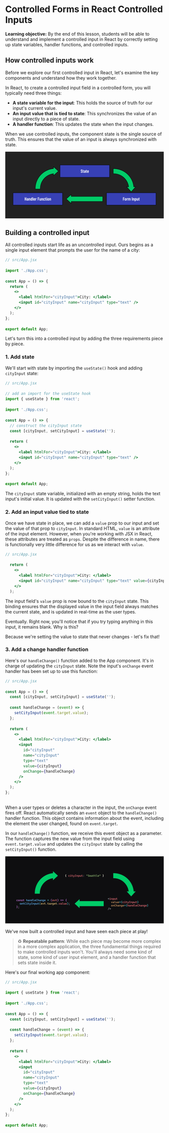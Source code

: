<h1>
  <span class="headline">Controlled Forms in React</span>
  <span class="subhead">Controlled Inputs</span>
</h1>

**Learning objective:** By the end of this lesson, students will be able to understand and implement a controlled input in React by correctly setting up state variables, handler functions, and controlled inputs.

## How controlled inputs work

Before we explore our first controlled input in React, let's examine the key components and understand how they work together.

In React, to create a controlled input field in a controlled form, you will typically need three things:

- **A state variable for the input**: This holds the source of truth for our input's current value.
- **An input value that is tied to state**: This synchronizes the value of an input directly to a piece of state.
- **A handler function**: This updates the state when the input changes.

When we use controlled inputs, the component state is the single source of truth. This ensures that the value of an input is always synchronized with state.

![Flow chart](./assets/flow-chart.png)

## Building a controlled input

All controlled inputs start life as an uncontrolled input. Ours begins as a single input element that prompts the user for the name of a city:

```jsx
// src/App.jsx

import './App.css';

const App = () => {
  return (
    <>
      <label htmlFor="cityInput">City: </label>
      <input id="cityInput" name="cityInput" type="text" />
    </>
  );
};

export default App;
```

Let's turn this into a controlled input by adding the three requirements piece by piece.

### 1. Add state

We'll start with state by importing the `useState()` hook and adding `cityInput` state:

```jsx
// src/App.jsx

// add an import for the useState hook
import { useState } from 'react';

import './App.css';

const App = () => {
  // construct the cityInput state
  const [cityInput, setCityInput] = useState('');

  return (
    <>
      <label htmlFor="cityInput">City: </label>
      <input id="cityInput" name="cityInput" type="text" />
    </>
  );
};

export default App;
```

The `cityInput` state variable, initialized with an empty string, holds the text input's initial value. It is updated with the `setCityInput()` setter function.

### 2. Add an input value tied to state

Once we have state in place, we can add a `value` prop to our input and set the value of that prop to `cityInput`. In standard HTML, `value` is an attribute of the input element. However, when you're working with JSX in React, these attributes are treated as `props`. Despite the difference in name, there is functionally very little difference for us as we interact with `value`.

```jsx
// src/App.jsx

  return (
    <>
      <label htmlFor="cityInput">City: </label>
      <input id="cityInput" name="cityInput" type="text" value={cityInput}/>
    </>
  );
```

The input field's `value` prop is now bound to the `cityInput` state. This binding ensures that the displayed value in the input field always matches the current state, and is updated in real-time as the user types.

Eventually. Right now, you'll notice that if you try typing anything in this input, it remains blank. Why is this?

Because we're setting the value to state that never changes - let's fix that!

### 3. Add a change handler function

Here's our `handleChange()` function added to the App component. It's in charge of updating the `cityInput` state. Note the input's `onChange` event handler has been set up to use this function:

```jsx
// src/App.jsx

const App = () => {
  const [cityInput, setCityInput] = useState('');

  const handleChange = (event) => {
    setCityInput(event.target.value);
  };

  return (
    <>
      <label htmlFor="cityInput">City: </label>
      <input 
        id="cityInput"
        name="cityInput"
        type="text"
        value={cityInput}
        onChange={handleChange}
      />
    </>
  );
};
  
```

When a user types or deletes a character in the input, the `onChange` event fires off. React automatically sends an `event` object to the `handleChange()` handler function. This object contains information about the event, including the element the user changed, found on `event.target`.

In our `handleChange()` function, we receive this event object as a parameter. The function captures the new value from the input field using `event.target.value` and updates the `cityInput` state by calling the `setCityInput()` function.

![Flow chart](./assets/flow-chart-b.png)

We've now built a controlled input and have seen each piece at play!

> ♻️ **Repeatable pattern**: While each piece may become more complex in a more complex application, the three fundamental things required to make controlled inputs won't. You'll always need some kind of state, some kind of user input element, and a handler function that sets state inside it.

Here's our final working app component:

```jsx
// src/App.jsx

import { useState } from 'react';

import './App.css';

const App = () => {
  const [cityInput, setCityInput] = useState('');

  const handleChange = (event) => {
    setCityInput(event.target.value);
  };

  return (
    <>
      <label htmlFor="cityInput">City: </label>
      <input
        id="cityInput"
        name="cityInput"
        type="text"
        value={cityInput}
        onChange={handleChange}
      />
    </>
  );
};

export default App;
```
